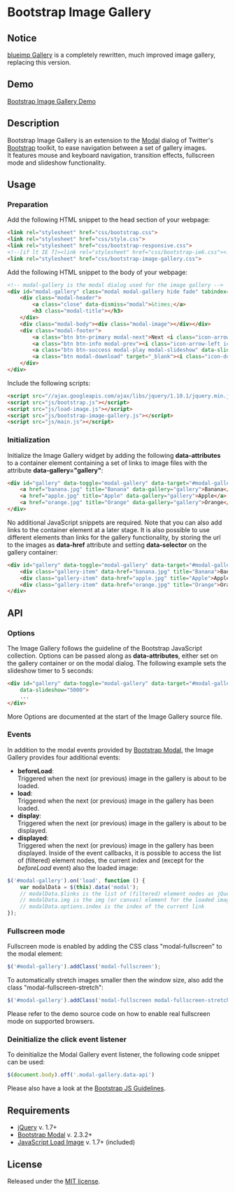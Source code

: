 # Bootstrap Image Gallery
## Notice
[blueimp Gallery](http://blueimp.github.io/Gallery/) is a completely rewritten, much improved image gallery, replacing this version.
## Demo
[Bootstrap Image Gallery Demo](http://blueimp.github.io/Bootstrap-Image-Gallery/)
## Description
Bootstrap Image Gallery is an extension to the [Modal](http://twitter.github.com/bootstrap/javascript.html#modal) dialog of Twitter's [Bootstrap](http://twitter.github.com/bootstrap/) toolkit, to ease navigation between a set of gallery images.  
It features mouse and keyboard navigation, transition effects, fullscreen mode and slideshow functionality.
## Usage
### Preparation
Add the following HTML snippet to the head section of your webpage:
```html
<link rel="stylesheet" href="css/bootstrap.css">
<link rel="stylesheet" href="css/style.css">
<link rel="stylesheet" href="css/bootstrap-responsive.css">
<!--[if lt IE 7]><link rel="stylesheet" href="css/bootstrap-ie6.css"><![endif]-->
<link rel="stylesheet" href="css/bootstrap-image-gallery.css">
```
Add the following HTML snippet to the body of your webpage:
```html
<!-- modal-gallery is the modal dialog used for the image gallery -->
<div id="modal-gallery" class="modal modal-gallery hide fade" tabindex="-1">
    <div class="modal-header">
        <a class="close" data-dismiss="modal">&times;</a>
        <h3 class="modal-title"></h3>
    </div>
    <div class="modal-body"><div class="modal-image"></div></div>
    <div class="modal-footer">
        <a class="btn btn-primary modal-next">Next <i class="icon-arrow-right icon-white"></i></a>
        <a class="btn btn-info modal-prev"><i class="icon-arrow-left icon-white"></i> Previous</a>
        <a class="btn btn-success modal-play modal-slideshow" data-slideshow="5000"><i class="icon-play icon-white"></i> Slideshow</a>
        <a class="btn modal-download" target="_blank"><i class="icon-download"></i> Download</a>
    </div>
</div>
```
Include the following scripts:
```html
<script src="//ajax.googleapis.com/ajax/libs/jquery/1.10.1/jquery.min.js"></script>
<script src="js/bootstrap.js"></script>
<script src="js/load-image.js"></script>
<script src="js/bootstrap-image-gallery.js"></script>
<script src="js/main.js"></script>
```
### Initialization
Initialize the Image Gallery widget by adding the following **data-attributes** to a container element containing a set of links to image files with the attribute **data-gallery="gallery"**:
```html
<div id="gallery" data-toggle="modal-gallery" data-target="#modal-gallery">
    <a href="banana.jpg" title="Banana" data-gallery="gallery">Banana</a>
    <a href="apple.jpg" title="Apple" data-gallery="gallery">Apple</a>
    <a href="orange.jpg" title="Orange" data-gallery="gallery">Orange</a>
</div>
```
No additional JavaScript snippets are required. Note that you can also add links to the container element at a later stage.
It is also possible to use different elements than links for the gallery functionality, by storing the url to the images as **data-href** attribute and setting **data-selector** on the gallery container:
```html
<div id="gallery" data-toggle="modal-gallery" data-target="#modal-gallery" data-selector="div.gallery-item">
    <div class="gallery-item" data-href="banana.jpg" title="Banana">Banana</div>
    <div class="gallery-item" data-href="apple.jpg" title="Apple">Apple</div>
    <div class="gallery-item" data-href="orange.jpg" title="Orange">Orange</div>
</div>
```
## API
### Options
The Image Gallery follows the guideline of the Bootstrap JavaScript collection. Options can be passed along as **data-attributes**, either set on the gallery container or on the modal dialog. The following example sets the slideshow timer to 5 seconds:
```html
<div id="gallery" data-toggle="modal-gallery" data-target="#modal-gallery"
    data-slideshow="5000">
    ...
</div>
```
More Options are documented at the start of the Image Gallery source file.
### Events
In addition to the modal events provided by [Bootstrap Modal](http://twitter.github.com/bootstrap/javascript.html#modals), the Image Gallery provides four additional events:
* **beforeLoad**:  
Triggered when the next (or previous) image in the gallery is about to be loaded.
* **load**:  
Triggered when the next (or previous) image in the gallery has been loaded.
* **display**:  
Triggered when the next (or previous) image in the gallery is about to be displayed.
* **displayed**:  
Triggered when the next (or previous) image in the gallery has been displayed.
Inside of the event callbacks, it is possible to access the list of (filtered) element nodes, the current index and (except for the *beforeLoad* event) also the loaded image:
```js
$('#modal-gallery').on('load', function () {
    var modalData = $(this).data('modal');
    // modalData.$links is the list of (filtered) element nodes as jQuery object
    // modalData.img is the img (or canvas) element for the loaded image
    // modalData.options.index is the index of the current link
});
```
### Fullscreen mode
Fullscreen mode is enabled by adding the CSS class "modal-fullscreen" to the modal element:
```js
$('#modal-gallery').addClass('modal-fullscreen');
```
To automatically stretch images smaller then the window size, also add the class "modal-fullscreen-stretch":
```js
$('#modal-gallery').addClass('modal-fullscreen modal-fullscreen-stretch');
```
Please refer to the demo source code on how to enable real fullscreen mode on supported browsers.
### Deinitialize the click event listener
To deinitialize the Modal Gallery event listener, the following code snippet can be used:
```js
$(document.body).off('.modal-gallery.data-api')
```
Please also have a look at the [Bootstrap JS Guidelines](https://github.com/twitter/bootstrap/blob/master/js).
## Requirements
* [jQuery](http://jquery.com/) v. 1.7+
* [Bootstrap Modal](http://twitter.github.io/bootstrap/javascript.html#modals) v. 2.3.2+
* [JavaScript Load Image](https://github.com/blueimp/JavaScript-Load-Image) v. 1.7+ (included)
## License
Released under the [MIT license](http://www.opensource.org/licenses/MIT).
